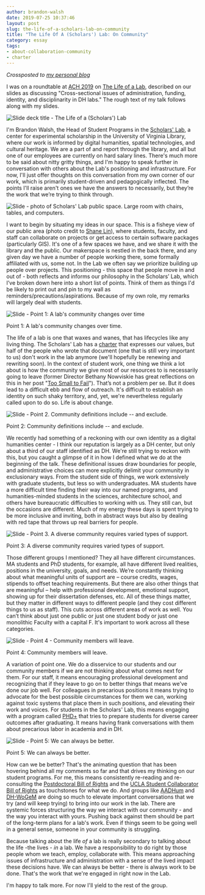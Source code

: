```yaml
---
author: brandon-walsh
date: 2019-07-25 10:37:46
layout: post
slug: the-life-of-a-scholars-lab-on-community
title: "The Life Of A (Scholars') Lab: On Community"
category: essay
tags:
- about-collaboration-community
- charter
---
```

*Crossposted to [my personal blog](http://walshbr.com/blog/ach-2019/)*

I was on a roundtable at [ACH 2019](http://ach2019.ach.org) on [The Life of a Lab](https://www.conftool.org/ach2019/index.php?page=browseSessions&form_session=148&presentations=show), described on our slides as discussing "Cross-sectional issues of administration, funding, identity, and disciplinarity in DH labs." The rough text of my talk follows along with my slides.

![Slide deck title - The Life of a (Scholars') Lab](/assets/post-media/ach-2019/1.jpg)

I'm Brandon Walsh, the Head of Student Programs in the [Scholars' Lab](https://scholarslab.lib.virginia.edu), a center for experimental scholarship in the University of Virginia Library, where our work is informed by digital humanities, spatial technologies, and cultural heritage. We are a part of and report through the library, and all but one of our employees are currently on hard salary lines. There's much more to be said about nitty gritty things, and I'm happy to speak further in conversation with others about the Lab's positioning and infrastructure. For now, I'll just offer thoughts on this conversation from my own corner of our work, which is primarily student-driven and pedagogically inflected. The points I'll raise aren't ones we have the answers to necessarily, but they’re the work that we’re trying to think through.

![Slide - photo of Scholars' Lab public space. Large room with chairs, tables, and computers.](/assets/post-media/ach-2019/2.jpg)

I want to begin by situating my ideas in our space. This is a fisheye view of our public area (photo credit to [Shane Lin](https://www.acceptable.photography/)), where students, faculty, and staff can collaborate on projects or get access to certain software packages (particularly GIS). It's one of a few spaces we have, and we share it with the library and the public. Our makerspace is nestled in the back there, and any given day we have a number of people working there, some formally affiliated with us, some not. In the Lab we often say we prioritize building up people over projects. This positioning - this space that people move in and out of - both reflects and informs our philosophy in the Scholars’ Lab, which I’ve broken down here into a short list of points. Think of them as things I'd be likely to print out and pin to my wall as reminders/precautions/aspirations. Because of my own role, my remarks will largely deal with students.

![Slide - Point 1: A lab's community changes over time](/assets/post-media/ach-2019/3.jpg)

Point 1: A lab's community changes over time.

The life of a lab is one that waxes and wanes, that has lifecycles like any living thing. The Scholars' Lab has a [charter](https://scholarslab.lib.virginia.edu/charter/) that expresses our values, but half of the people who wrote that document (one that is still very important to us) don't work in the lab anymore (we'll hopefully be renewing and rewriting soon). In the context of student work, one thing we think a lot about is how the community we give most of our resources to is necessarily going to leave (former Director Bethany Nowviskie has great reflections on this in her post "[Too Small to Fail](http://nowviskie.org/2012/too-small-to-fail/)"). That’s not a problem per se. But it does lead to a difficult ebb and flow of outreach. It's difficult to establish an identity on such shaky territory, and, yet, we're nevertheless regularly called upon to do so. Life is about change.

![Slide - Point 2. Community definitions include -- and exclude.](/assets/post-media/ach-2019/4.jpg)

Point 2: Community definitions include -- and exclude.

We recently had something of a reckoning with our own identity as a digital humanities center - I think our reputation is largely as a DH center, but only about a third of our staff identified as DH. We're still trying to reckon with this, but you caught a glimpse of it in how I defined what we do at the beginning of the talk. These definitional issues draw boundaries for people, and administrative choices can more explicitly delimit your community in exclusionary ways. From the student side of things, we work extensively with graduate students, but less so with undergraduates. MA students have a more difficult time finding their way into our named programs, and humanities-minded students in the sciences, architecture school, and others have bureaucratic difficulties to working with us. They still can, but the occasions are different. Much of my energy these days is spent trying to be more inclusive and inviting, both in abstract ways but also by dealing with red tape that throws up real barriers for people.

![Slide - Point 3. A diverse community requires varied types of support.](/assets/post-media/ach-2019/5.jpg)

Point 3: A diverse community requires varied types of support.

Those different groups I mentioned? They all have different circumstances. MA students and PhD students, for example, all have different lived realities, positions in the university, goals, and needs. We’re constantly thinking about what meaningful units of support are – course credits, wages, stipends to offset teaching requirements. But there are also other things that are meaningful – help with professional development, emotional support, showing up for their dissertation defenses, etc. All of these things matter, but they matter in different ways to different people (and they cost different things to us as staff). This cuts across different areas of work as well. You can’t think about just one public or just one student body or just one monolithic Faculty with a capital F. It's important to work across all these categories.

![Slide - Point 4 - Community members will leave.](/assets/post-media/ach-2019/6.jpg)

Point 4: Community members will leave.

A variation of point one. We do a disservice to our students and our community members if we are not thinking about what comes next for them. For our staff, it means encouraging professional development and recognizing that if they leave to go on to better things that means we've done our job well. For colleagues in precarious positions it means trying to advocate for the best possible circumstances for them we can, working against toxic systems that place them in such positions, and elevating their work and voices. For students in the Scholars' Lab, this means engaging with a program called [PHD+](https://phdplus.virginia.edu/) that tries to prepare students for diverse career outcomes after graduating. It means having frank conversations with them about precarious labor in academia and in DH.

![Slide - Point 5: We can always be better.](/assets/post-media/ach-2019/7.jpg)

Point 5: We can always be better.

How can we be better? That's the animating question that has been hovering behind all my comments so far and that drives my thinking on our student programs. For me, this means consistently re-reading and re-consulting the [Postdoctoral Bill of Rights](https://docs.google.com/document/d/1bKpiqX9LPGJsKJsLopFW5vvEgwS3koXZJQU3nv-iuWw/edit) and the [UCLA Student Collaborator Bill of Rights](https://humtech.ucla.edu/news/a-student-collaborators-bill-of-rights/) as touchstones for what we do. And groups like [AADHum](https://aadhum.umd.edu/) and [DH-WoGeM](http://www.dhwogem.org/) are doing so much to elevate important conversations that we try (and will keep trying) to bring into our work in the lab. There are systemic forces structuring the way we interact with our community - and the way you interact with yours. Pushing back against them should be part of the long-term plans for a lab's work. Even if things seem to be going well in a general sense, someone in your community is struggling.

Because talking about the life _of_ a lab is really secondary to talking about the life -the lives - _in_ a lab. We have a responsibility to do right by those people whom we teach, employ, collaborate with. This means approaching issues of infrastructure and administration with a sense of the lived impact these decisions have. We can always be better - there is always work to be done. That's the work that we're engaged in right now in the Lab.

I'm happy to talk more. For now I'll yield to the rest of the group.
